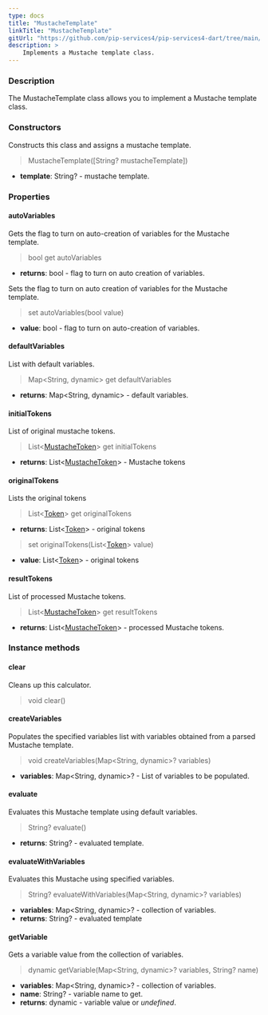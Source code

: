 ```yaml
---
type: docs
title: "MustacheTemplate"
linkTitle: "MustacheTemplate"
gitUrl: "https://github.com/pip-services4/pip-services4-dart/tree/main/pip-services4-expressions-dart"
description: > 
    Implements a Mustache template class.
---
```


### Description

The MustacheTemplate class allows you to implement a Mustache template class.

### Constructors
Constructs this class and assigns a mustache template.

> MustacheTemplate([String? mustacheTemplate])

- **template**: String? - mustache template.


### Properties

#### autoVariables
Gets the flag to turn on auto-creation of variables for the Mustache template.

> bool get autoVariables

- **returns**: bool - flag to turn on auto creation of variables.

Sets the flag to turn on auto creation of variables for the Mustache template.

> set autoVariables(bool value)

- **value**: bool - flag to turn on auto-creation of variables.

#### defaultVariables
List with default variables.

> Map\<String, dynamic\> get defaultVariables

- **returns**: Map\<String, dynamic\> - default variables.

#### initialTokens
List of original mustache tokens.

> List<[MustacheToken](../parsers/mustache_token)> get initialTokens

- **returns**: List<[MustacheToken](../parsers/mustache_token)> - Mustache tokens

#### originalTokens
Lists the original tokens
> List<[Token](../../tokenizers/token)> get originalTokens

- **returns**: List<[Token](../../tokenizers/token)> - original tokens


> set originalTokens(List<[Token](../../tokenizers/token)> value)

- **value**: List<[Token](../../tokenizers/token)> - original tokens

#### resultTokens
List of processed Mustache tokens.

> List<[MustacheToken](../parsers/mustache_token)> get resultTokens

- **returns**: List<[MustacheToken](../parsers/mustache_token)> - processed Mustache tokens.


### Instance methods


#### clear
Cleans up this calculator.

> void clear()

#### createVariables
Populates the specified variables list with variables obtained from a parsed Mustache template.

> void createVariables(Map\<String, dynamic\>? variables)

- **variables**: Map\<String, dynamic\>? - List of variables to be populated.

#### evaluate
Evaluates this Mustache template using default variables.

> String? evaluate()

- **returns**: String? - evaluated template.

#### evaluateWithVariables
Evaluates this Mustache using specified variables.

> String? evaluateWithVariables(Map\<String, dynamic\>? variables)

- **variables**: Map\<String, dynamic\>? - collection of variables.
- **returns**: String? - evaluated template

#### getVariable
Gets a variable value from the collection of variables.

> dynamic getVariable(Map\<String, dynamic\>? variables, String? name)

- **variables**: Map\<String, dynamic\>? - collection of variables.
- **name**:  String? - variable name to get.
- **returns**: dynamic - variable value or *undefined*.
